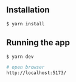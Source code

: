 ## Installation

```bash
$ yarn install
```

## Running the app

```bash
$ yarn dev

# open browser
http://localhost:5173/
```
